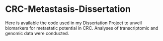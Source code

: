 # CRC-Metastasis-Dissertation

Here is available the code used in my Dissertation Project to unveil biomarkers for metastatic potential in CRC.
Analyses of transcriptomic and genomic data were conducted.
